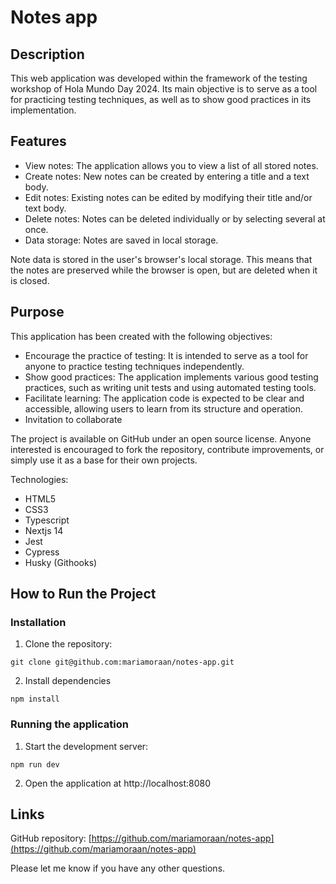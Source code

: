 # Notes app

## Description

This web application was developed within the framework of the testing workshop of Hola Mundo Day 2024. Its main objective is to serve as a tool for practicing testing techniques, as well as to show good practices in its implementation.

## Features

- View notes: The application allows you to view a list of all stored notes.
- Create notes: New notes can be created by entering a title and a text body.
- Edit notes: Existing notes can be edited by modifying their title and/or text body.
- Delete notes: Notes can be deleted individually or by selecting several at once.
- Data storage: Notes are saved in local storage.

Note data is stored in the user's browser's local storage. This means that the notes are preserved while the browser is open, but are deleted when it is closed.

## Purpose

This application has been created with the following objectives:

- Encourage the practice of testing: It is intended to serve as a tool for anyone to practice testing techniques independently.
- Show good practices: The application implements various good testing practices, such as writing unit tests and using automated testing tools.
- Facilitate learning: The application code is expected to be clear and accessible, allowing users to learn from its structure and operation.
- Invitation to collaborate

The project is available on GitHub under an open source license. Anyone interested is encouraged to fork the repository, contribute improvements, or simply use it as a base for their own projects.

Technologies:

- HTML5
- CSS3
- Typescript
- Nextjs 14
- Jest
- Cypress
- Husky (Githooks)

## How to Run the Project
### Installation
1. Clone the repository:
```
git clone git@github.com:mariamoraan/notes-app.git
```
2. Install dependencies
```
npm install
```
### Running the application
1. Start the development server:
```
npm run dev
```
2. Open the application at http://localhost:8080

## Links
GitHub repository: [https://github.com/mariamoraan/notes-app](https://github.com/mariamoraan/notes-app)

Please let me know if you have any other questions.

